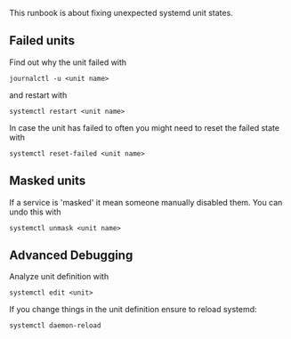 This runbook is about fixing unexpected systemd unit states.

## Failed units

Find out why the unit failed with

    journalctl -u <unit name>

and restart with

    systemctl restart <unit name>

In case the unit has failed to often you might need to reset the failed state with

    systemctl reset-failed <unit name>

## Masked units

If a service is 'masked' it mean someone manually disabled them. You can undo this with

    systemctl unmask <unit name>

## Advanced Debugging

Analyze unit definition with

    systemctl edit <unit>
     
If you change things in the unit definition ensure to reload systemd:

    systemctl daemon-reload
